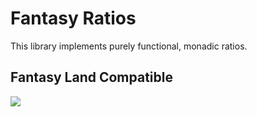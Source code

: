 # Fantasy Ratios

This library implements purely functional, monadic ratios.

## Fantasy Land Compatible

[
  ![](https://raw.github.com/fantasyland/fantasy-land/master/logo.png)
](https://github.com/fantasyland/fantasy-land)